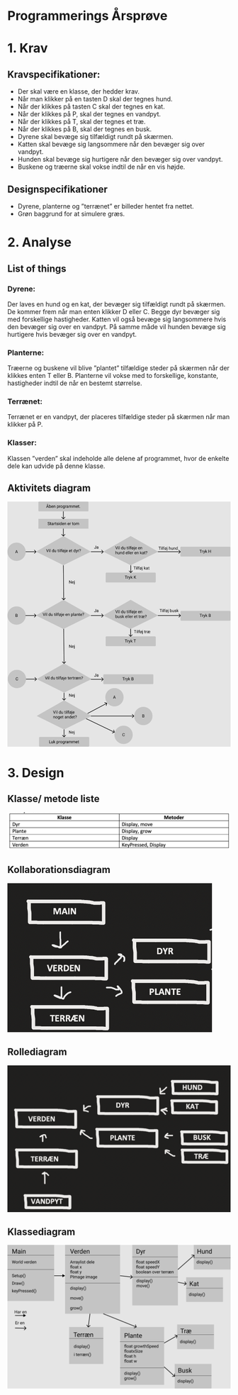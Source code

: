 # Programmerings Årsprøve

# 1. Krav
## Kravspecifikationer:
* Der skal være en klasse, der hedder krav.
* Når man klikker på en tasten D skal der tegnes hund.
* Når der klikkes på tasten C skal der tegnes en kat.
* Når der klikkes på P, skal der tegnes en vandpyt.
* Når der klikkes på T, skal der tegnes et træ.
* Når der klikkes på B, skal der tegnes en busk.
* Dyrene skal bevæge sig tilfældigt rundt på skærmen.
* Katten skal bevæge sig langsommere når den bevæger sig over vandpyt.
* Hunden skal bevæge sig hurtigere når den bevæger sig over vandpyt.
* Buskene og træerne skal vokse indtil de når en vis højde.

## Designspecifikationer
* Dyrene, planterne og ”terrænet” er billeder hentet fra nettet. 
* Grøn baggrund for at simulere græs.

# 2. Analyse
## List of things
### Dyrene:
Der laves en hund og en kat, der bevæger sig tilfældigt rundt på skærmen. De kommer frem når man enten klikker D eller C. Begge dyr bevæger sig med forskellige hastigheder. Katten vil også bevæge sig langsommere hvis den bevæger sig over en vandpyt. På samme måde vil hunden bevæge sig hurtigere hvis bevæger sig over en vandpyt. 

### Planterne: 
Træerne og buskene vil blive ”plantet” tilfældige steder på skærmen når der klikkes enten T eller B. Planterne vil vokse med to forskellige, konstante, hastigheder indtil de når en bestemt størrelse.

### Terrænet:
Terrænet er en vandpyt, der placeres tilfældige steder på skærmen når man klikker på P.

### Klasser:
Klassen ”verden” skal indeholde alle delene af programmet, hvor de enkelte dele kan udvide på denne klasse.

## Aktivitets diagram
![flowchart](https://github.com/niko579a/progAAsprove/blob/master/readmeFiler/flowchart%20.png?raw=true)

# 3. Design
## Klasse/ metode liste
![klasse/ metode liste](https://github.com/niko579a/progAAsprove/blob/master/readmeFiler/klasse:metode%20liste.png?raw=true)

## Kollaborationsdiagram
![Kollaborationsdiagram](https://github.com/niko579a/progAAsprove/blob/master/readmeFiler/Kollaborationsdiagram.png?raw=true)

## Rollediagram
![rollediagram](https://github.com/niko579a/progAAsprove/blob/master/readmeFiler/rollediagram.png?raw=true)

## Klassediagram
![klassediagram](https://github.com/niko579a/progAAsprove/blob/master/readmeFiler/klasse%20diagram.png?raw=true)

